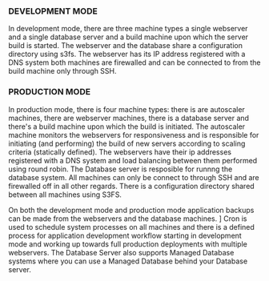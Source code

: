### DEVELOPMENT MODE

In development mode, there are three machine types a single webserver and a single database server and a build machine upon which the server build is started.
The webserver and the database share a configuration directory using s3fs. 
The webserver has its IP address registered with a DNS system both machines are firewalled and can be connected to from the build machine only through SSH.

### PRODUCTION MODE

In production mode, there is four machine types: there is are autoscaler machines, there are webserver machines, there is a database server and there's a build machine upon which the build is initiated.
The autoscaler machine monitors the webservers for responsiveness and is responsible for initiating (and performing) the build of new servers according to scaling criteria (statically defined).
The webservers have their ip addresses registered with a DNS system and load balancing between them performed using round robin. 
The Database server is resposible for runnng the database system.
All machines can only be connect to through SSH and are firewalled off in all other regards. There is a configuration directory shared between all machines using S3FS.

On both the development mode and production mode application backups can be made from the webservers and the database machines. ]
Cron is used to schedule system processes on all machines and there is a defined process for application development workflow starting in development mode and working up towards full production deployments with multiple webservers.
The Database Server also supports Managed Database systems where you can use a Managed Database behind your Database server. 
